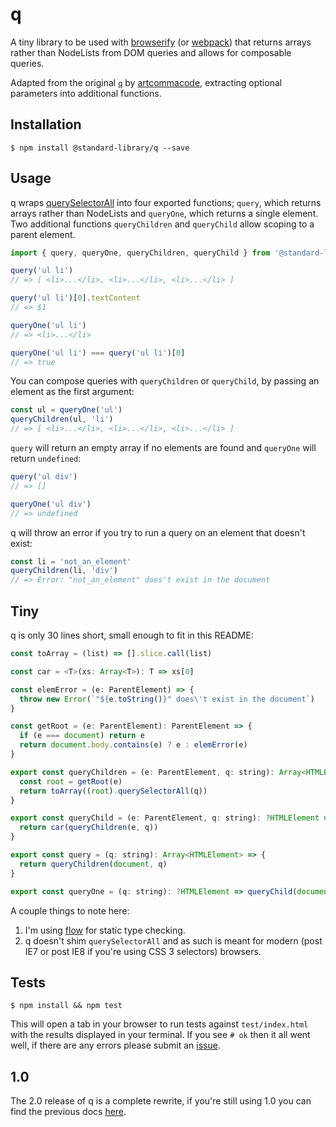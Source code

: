# q

A tiny library to be used with [browserify](http://browserify.org) (or [webpack](http://webpack.github.io)) that returns arrays rather than NodeLists from DOM queries and allows for composable queries.

Adapted from the original [`q`](https://github.com/artcommacode/q) by [artcommacode](https://github.com/artcommacode), extracting optional parameters into additional functions.

## Installation

```
$ npm install @standard-library/q --save
```

## Usage

q wraps [querySelectorAll](https://developer.mozilla.org/en-US/docs/Web/API/Document/querySelectorAll) into four exported functions; `query`, which returns arrays rather than NodeLists and `queryOne`, which returns a single element. Two additional functions `queryChildren` and `queryChild` allow scoping to a parent element.

``` js
import { query, queryOne, queryChildren, queryChild } from '@standard-library/q'

query('ul li')
// => [ <li>...</li>, <li>...</li>, <li>...</li> ]

query('ul li')[0].textContent
// => $1

queryOne('ul li')
// => <li>...</li>

queryOne('ul li') === query('ul li')[0]
// => true
```

You can compose queries with `queryChildren` or `queryChild`, by passing an element as the first argument:

``` js
const ul = queryOne('ul')
queryChildren(ul, 'li')
// => [ <li>...</li>, <li>...</li>, <li>...</li> ]
```

`query` will return an empty array if no elements are found and `queryOne` will return `undefined`:

``` js
query('ul div')
// => []

queryOne('ul div')
// => undefined
```

q will throw an error if you try to run a query on an element that doesn't exist:

``` js
const li = 'not_an_element'
queryChildren(li, 'div')
// => Error: "not_an_element" does't exist in the document
```

## Tiny

q is only 30 lines short, small enough to fit in this README:

``` js
const toArray = (list) => [].slice.call(list)

const car = <T>(xs: Array<T>): T => xs[0]

const elemError = (e: ParentElement) => {
  throw new Error(`"${e.toString()}" does\'t exist in the document`)
}

const getRoot = (e: ParentElement): ParentElement => {
  if (e === document) return e
  return document.body.contains(e) ? e : elemError(e)
}

export const queryChildren = (e: ParentElement, q: string): Array<HTMLElement> => {
  const root = getRoot(e)
  return toArray((root).querySelectorAll(q))
}

export const queryChild = (e: ParentElement, q: string): ?HTMLElement => {
  return car(queryChildren(e, q))
}

export const query = (q: string): Array<HTMLElement> => {
  return queryChildren(document, q)
}

export const queryOne = (q: string): ?HTMLElement => queryChild(document, q)
```

A couple things to note here:

1. I'm using [flow](http://flowtype.org) for static type checking.
2. q doesn't shim `querySelectorAll` and as such is meant for modern (post IE7 or post IE8 if you're using CSS 3 selectors) browsers.

## Tests

```
$ npm install && npm test
```

This will open a tab in your browser to run tests against `test/index.html` with the results displayed in your terminal. If you see `# ok` then it all went well, if there are any errors please submit an [issue](https://github.com/standard-library/q/issues).

## 1.0

The 2.0 release of q is a complete rewrite, if you're still using 1.0 you can find the previous docs [here](https://github.com/standard-library/q/blob/942d1a3dab2e7dec6f8588e02e80e4018e13084b/README.md).
